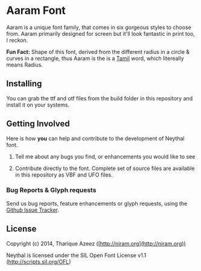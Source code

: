 # Aaram Font

Aaram is a unique font family, that comes in six gorgeous styles to choose from. Aaram primarily designed for screen but it'll look fantastic in print too, I reckon.

**Fun Fact:** Shape of this font, derived from the different radius in a circle & curves in a rectangle, thus Aaram is the is a [Tamil](http://en.wikipedia.org/wiki/Tamil_language) word, which litereally means Radius. 

## Installing 

You can grab the ttf and otf files from the build folder in this repository and install it on your systems.

## Getting Involved

Here is how **you** can help and contribute to the development of Neythal font.

1. Tell me about any bugs you find, or enhancements you would like to see

2. Contribute directly to the font. Complete set of source files are available in this repository as VBF and UFO files.

### Bug Reports & Glyph requests

Send us bug reports, feature enhancements or glyph requests, using the [Github Issue Tracker](https://github.com/enathu/neythal-font/issues/).

## License

Copyright (c) 2014, Tharique Azeez ([http://niram.org](http://niram.org))

Neythal is licensed under the SIL Open Font License v1.1 (<http://scripts.sil.org/OFL>)

